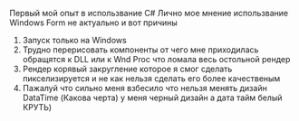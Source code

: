 Первый мой опыт в использвание C# 
Лично мое мнение использвание Windows Form не актуально и вот причины
1) Запуск только на Windows
2) Трудно перерисовать компоненты от чего мне приходилась обращятся к DLL или к Wnd Proc что ломала весь остольной рендер
3) Рендер корявый закругление которое я смог сделать пикселизируется и не как нельзя сделать его более качественым
4) Пажалуй что сильно меня взбесило что нельзя менять дизайн DataTime (Какова черта) у меня черный дизайн а дата тайм белый КРУТЬ)
